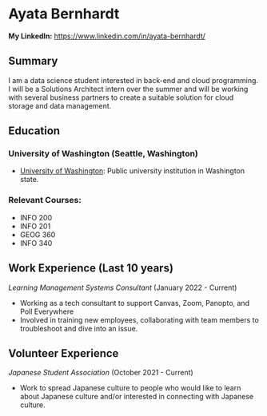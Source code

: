 # Ayata Bernhardt

**My LinkedIn:** https://www.linkedin.com/in/ayata-bernhardt/

## Summary

I am a data science student interested in back-end and cloud programming. I will be a Solutions Architect intern over the summer and will be working with several business partners to create a suitable solution for cloud storage and data management.

## Education

### University of Washington (Seattle, Washington)

* [University of Washington](https://www.washington.edu/): Public university institution in Washington state.

### Relevant Courses:

- INFO 200
- INFO 201
- GEOG 360
- INFO 340

## Work Experience (Last 10 years)

*Learning Management Systems Consultant* (January 2022 - Current)

- Working as a tech consultant to support Canvas, Zoom, Panopto, and Poll Everywhere
- Involved in training new employees, collaborating with team members to troubleshoot and dive into an issue.

## Volunteer Experience

*Japanese Student Association* (October 2021 - Current)

- Work to spread Japanese culture to people who would like to learn about Japanese culture and/or interested in connecting with Japanese culture.